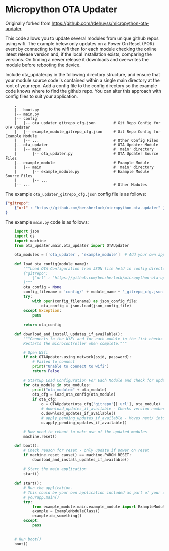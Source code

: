 # Micropython OTA Updater

Originally forked from https://github.com/rdehuyss/micropython-ota-updater

This code allows you to update several modules from unique github repos using wifi. 
The example below only updates on a Power On Reset (POR) event by connecting to the wifi then for each module checking the 
online latest release version and, if the local installation exists, comparing the versions. On finding a newer release 
it downloads and overwrites the module before rebooting the device.  

Include ota_updater.py in the following directory structure, and ensure that your module source code is contained 
within a single main directory at the root of your repo. 
Add a config file to the config directory so the example code knows where to find the github repo. 
You can alter this approach with config files to suit your application.
```text
    .
    |-- boot.py
    |-- main.py
    |-- config
    |   |-- ota_updater_gitrepo_cfg.json        # Git Repo Config for OTA Updater
    |   |-- example_module_gitrepo_cfg.json     # Git Repo Config for Example Module
    |   |-- ...                                 # Other Config Files
    |-- ota_updater                             # OTA Updater Module
    |   |-- main                                # 'main' directory
    |       |-- ota_updater.py                  # OTA Updater Source Files
    |-- example_module                          # Example Module
    |   |-- main                                # 'main' directory
    |       |-- example_module.py               # Example Module Source Files
    |       |-- ...
    |-- ...                                     # Other Modules
```

The example `ota_updater_gitrepo_cfg.json` config file is as follows:
```json
{"gitrepo": 
    {"url" : "https://github.com/bensherlock/micropython-ota-updater" } 
}
```

The example `main.py` code is as follows:
```python
    import json
    import os
    import machine
    from ota_updater.main.ota_updater import OTAUpdater

    ota_modules = ['ota_updater', 'example_module']  # Add your own application module to this list.
    
    def load_ota_config(module_name):
        """Load OTA Configuration from JSON file held in config directory. JSON Config file:
        {"gitrepo": 
            {"url" : "https://github.com/bensherlock/micropython-ota-updater-example-module" } 
        }"""
        ota_config = None
        config_filename = 'config/' + module_name + '_gitrepo_cfg.json'
        try:
            with open(config_filename) as json_config_file:
                ota_config = json.load(json_config_file)
        except Exception:
            pass
    
        return ota_config
  
    def download_and_install_updates_if_available():
        """Connects to the WiFi and for each module in the list checks for new releases and downloads them all. 
        Restarts the microcontroller when complete."""

		# Open Wifi
        if not OTAUpdater.using_network(ssid, password):
            # Failed to connect
            print("Unable to connect to wifi")
            return False
    
        # Startup Load Configuration For Each Module and check for updates, download if available, then overwrite main/
        for ota_module in ota_modules:
            print("ota_module=" + ota_module)
            ota_cfg = load_ota_config(ota_module)
            if ota_cfg:
                o = OTAUpdater(ota_cfg['gitrepo']['url'], ota_module)
                # download_updates_if_available - Checks version numbers and downloads into next/
                o.download_updates_if_available()
                # apply_pending_updates_if_available - Moves next/ into main/
                o.apply_pending_updates_if_available()            
    
        # Now need to reboot to make use of the updated modules
        machine.reset()

    def boot():
        # Check reason for reset - only update if power on reset
        if machine.reset_cause() == machine.PWRON_RESET:
            download_and_install_updates_if_available()
    
        # Start the main application
        start()
    
    def start():
        # Run the application.
        # This could be your own application included as part of your own module:
        # yourapp.main()
        try:
            from example_module.main.example_module import ExampleModuleClass
            example = ExampleModuleClass()
            example.do_something()
        except:
            pass
    
    
    # Run boot()
    boot()
```
